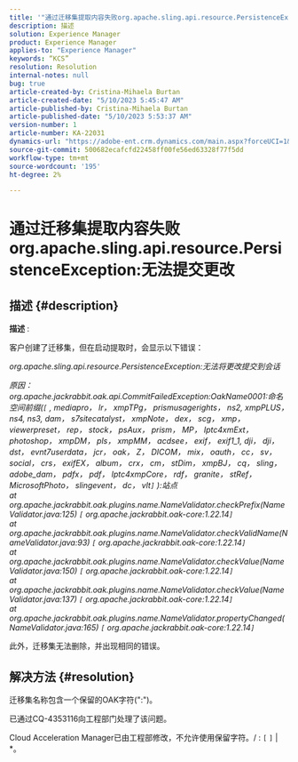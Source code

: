 ```yaml
---
title: '"通过迁移集提取内容失败org.apache.sling.api.resource.PersistenceException:无法提交更改”'
description: 描述
solution: Experience Manager
product: Experience Manager
applies-to: "Experience Manager"
keywords: “KCS”
resolution: Resolution
internal-notes: null
bug: true
article-created-by: Cristina-Mihaela Burtan
article-created-date: "5/10/2023 5:45:47 AM"
article-published-by: Cristina-Mihaela Burtan
article-published-date: "5/10/2023 5:53:37 AM"
version-number: 1
article-number: KA-22031
dynamics-url: "https://adobe-ent.crm.dynamics.com/main.aspx?forceUCI=1&pagetype=entityrecord&etn=knowledgearticle&id=75069de8-f5ee-ed11-8849-6045bd006295"
source-git-commit: 500682ecafcfd22458ff00fe56ed63328f77f5dd
workflow-type: tm+mt
source-wordcount: '195'
ht-degree: 2%

---
```


# 通过迁移集提取内容失败org.apache.sling.api.resource.PersistenceException:无法提交更改

## 描述 {#description}


<b>描述</b> : 

客户创建了迁移集，但在启动提取时，会显示以下错误：

*org.apache.sling.api.resource.PersistenceException:无法将更改提交到会话*

*原因：org.apache.jackrabbit.oak.api.CommitFailedException:OakName0001:命名空间前缀(`[` , mediapro， lr， xmpTPg， prismusagerights， ns2, xmpPLUS， ns4, ns3, dam， s7sitecatalyst， xmpNote， dex， scg， xmp， viewerpreset， rep， stock， psAux， prism， MP， Iptc4xmExt， photoshop， xmpDM， pls， xmpMM， acdsee， exif， exif1_1, dji， dji， dst， evnt7userdata， jcr， oak， Z， DICOM， mix， oauth， cc， sv， social， crs， exifEX， album， crx， cm， stDim， xmpBJ， cq， sling， adobe_dam， pdfx， pdf， Iptc4xmpCore， rdf， granite， stRef， MicrosoftPhoto， slingevent， dc， vlt`]` ):站点
<br>at org.apache.jackrabbit.oak.plugins.name.NameValidator.checkPrefix(NameValidator.java:125) `[` org.apache.jackrabbit.oak-core:1.22.14`]`
<br>at org.apache.jackrabbit.oak.plugins.name.NameValidator.checkValidName(NameValidator.java:93) `[` org.apache.jackrabbit.oak-core:1.22.14`]`
<br>at org.apache.jackrabbit.oak.plugins.name.NameValidator.checkValue(NameValidator.java:150) `[` org.apache.jackrabbit.oak-core:1.22.14`]`
<br>at org.apache.jackrabbit.oak.plugins.name.NameValidator.checkValue(NameValidator.java:137) `[` org.apache.jackrabbit.oak-core:1.22.14`]`
<br>at org.apache.jackrabbit.oak.plugins.name.NameValidator.propertyChanged(NameValidator.java:165) `[` org.apache.jackrabbit.oak-core:1.22.14`]`*

此外，迁移集无法删除，并出现相同的错误。


## 解决方法 {#resolution}


迁移集名称包含一个保留的OAK字符(&quot;:&quot;)。

已通过CQ-4353116向工程部门处理了该问题。

Cloud Acceleration Manager已由工程部修改，不允许使用保留字符。/ : `[`  `]`  | \*。
